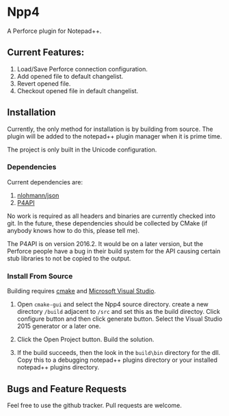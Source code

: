 # Npp4

A Perforce plugin for Notepad++.

## Current Features:

1. Load/Save Perforce connection configuration.
2. Add opened file to default changelist.
3. Revert opened file.
4. Checkout opened file in default changelist.

## Installation

Currently, the only method for installation is by building from source. The plugin will be added to the notepad++ plugin manager when it is prime time.

The project is only built in the Unicode configuration.

### Dependencies

Current dependencies are:

1. [nlohmann/json][]
2. [P4API][]

No work is required as all headers and binaries are currently checked into git. In the future, these dependencies should be collected by CMake (if anybody knows how to do this, please tell me). 

The P4API is on version 2016.2. It would be on a later version, but the Perforce people have a bug in their build system for the API causing certain stub libraries to not be copied to the output. 

### Install From Source

Building requires [cmake][] and [Microsoft Visual Studio][].

1. Open `cmake-gui` and select the Npp4 source directory. create a new directory `/build` adjacent to `/src` and set this as the build directoy. Click configure button and then click generate button. Select the Visual Studio 2015 generator or a later one. 

2. Click the Open Project button. Build the solution.

3. If the build succeeds, then the look in the `build\bin` directory for the dll. Copy this to a debugging notepad++ plugins directory or your installed notepad++ plugins directory. 

## Bugs and Feature Requests

Feel free to use the github tracker. Pull requests are welcome.

[nlohmann/json]: https://github.com/nlohmann/json
[P4API]: https://www.perforce.com/downloads/helix-core-c/c-api
[cmake]: https://www.cmake.org
[Microsoft Visual Studio]: https://www.visualstudio.com
